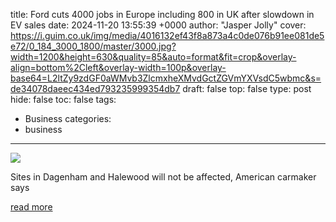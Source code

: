 title: Ford cuts 4000 jobs in Europe including 800 in UK after slowdown in EV sales
date: 2024-11-20 13:55:39 +0000
author: "Jasper Jolly"
cover: https://i.guim.co.uk/img/media/4016132ef43f8a873a4c0de076b91ee081de5e72/0_184_3000_1800/master/3000.jpg?width=1200&height=630&quality=85&auto=format&fit=crop&overlay-align=bottom%2Cleft&overlay-width=100p&overlay-base64=L2ltZy9zdGF0aWMvb3ZlcmxheXMvdGctZGVmYXVsdC5wbmc&s=de34078daeec434ed793235999354db7
draft: false
top: false
type: post
hide: false
toc: false
tags:
  - Business
categories:
  - business
---

![](https://i.guim.co.uk/img/media/4016132ef43f8a873a4c0de076b91ee081de5e72/0_184_3000_1800/master/3000.jpg?width=1200&height=630&quality=85&auto=format&fit=crop&overlay-align=bottom%2Cleft&overlay-width=100p&overlay-base64=L2ltZy9zdGF0aWMvb3ZlcmxheXMvdGctZGVmYXVsdC5wbmc&s=de34078daeec434ed793235999354db7)

Sites in Dagenham and Halewood will not be affected, American carmaker says

[read more](https://www.theguardian.com/business/2024/nov/20/ford-cuts-jobs-europe-uk-slowdown-ev-sales)
